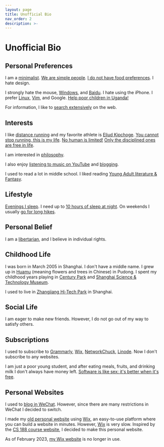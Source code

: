 ```yaml
---
layout: page
title: Unofficial Bio
nav_order: 2
description: >-
---
```

# Unofficial Bio

## Personal Preferences

I am a [minimalist](https://en.wikipedia.org/wiki/Minimalism). [We are simple people](https://www.youtube.com/watch?v=4ua66oFMEjU&t=767s). [I do not have food preferences](https://www.youtube.com/watch?v=NSjslDcpzug&t=122s). I hate design. 

I strongly hate the mouse, [Windows](https://twitter.com/Linus__Torvalds/status/296333371393597440), and [Baidu](https://www.websitemagazine.com/blog/baidu-vs-google-a-comparison). I hate using the iPhone. I prefer [Linux](https://www.linux.org/), [Vim](https://www.vim.org/), and Google. [Help poor children in Uganda!](https://www.vim.org/images/vim_drill_small.JPG)

For information, I like to [search extensively](https://support.google.com/websearch/answer/134479?hl=en) on the web. 

## Interests

I like [distance running](https://www.youtube.com/watch?v=4ua66oFMEjU&t=192s) and my favorite athlete is [Eliud Kipchoge](https://www.instagram.com/kipchogeeliud/). [You cannot stop running, this is my life](https://worldathletics.org/news/news/haile-gebrselassie-retires#:~:text=%22I'm%20retiring%20from%20competitive,told%20local%20reporters%20in%20Manchester). [No human is limited!](https://www.youtube.com/watch?v=MoxFkJlVZlA) [Only the disciplined ones are free in life](https://www.youtube.com/watch?v=GzWezWxJxvs).

I am interested in [philosophy](https://www.youtube.com/watch?v=kBdfcR-8hEY&list=PL30C13C91CFFEFEA6).

I also enjoy [listening to music on YouTube](https://www.youtube.com/results?search_query=billboard+live) and [blogging](https://www.jimchen4214.wixsite.com/12345/post).

I used to read a lot in middle school. I liked reading [Young Adult literature & Fantasy](https://www.goodreads.com/list/show/43.Best_Young_Adult_Books).
## Lifestyle

[Evenings I sleep](https://www.youtube.com/watch?v=CeN1FeJIygQ&t=69s). I need up to [10 hours of sleep at night](https://vogue.sg/eileen-gu-sleep/#:~:text=%E2%80%9CMy%20secret%20weapon%20is%20that,since%20the%20age%20of%2014.). On weekends I usually [go for long hikes](https://www.youtube.com/watch?v=6I6kvtPRnwc). 

## Personal Belief

I am a [libertarian](https://www.lp.org/), and I believe in individual rights. 


## Childhood Life

I was born in March 2005 in Shanghai. I don't have a middle name. I grew up in [Huamu](https://www.google.com/maps/place/Huamu+Residential+District,+Pudong,+Shanghai,+China,+201204/@31.2063292,121.5388722,15z/data=!3m1!4b1!4m5!3m4!1s0x35b2774f5aa7bceb:0x531b835d17f9b07a!8m2!3d31.20633!4d121.547627) (meaning flowers and trees in Chinese) in Pudong. I spent my childhood years playing in [Century Park](https://www.google.com/maps/place/Century+Park/@31.2145783,121.5476807,16z/data=!4m10!1m2!2m1!1scentury+park+shanghai!3m6!1s0x35b27749ec10c7b9:0x481d13ffeb63e916!8m2!3d31.212134!4d121.543724!15sChVjZW50dXJ5IHBhcmsgc2hhbmdoYWlaFyIVY2VudHVyeSBwYXJrIHNoYW5naGFpkgESdG91cmlzdF9hdHRyYWN0aW9umgEkQ2hkRFNVaE5NRzluUzBWSlEwRm5TVVJyZVRoMVRUSm5SUkFC4AEA!16zL20vMDdjX25n) and [Shanghai Science & Technology Museum](https://en.wikipedia.org/wiki/Shanghai_Science_and_Technology_Museum).

I used to live in [Zhangjiang Hi-Tech Park](https://en.wikipedia.org/wiki/Zhangjiang_Hi-Tech_Park) in Shanghai. 

## Social Life

I am eager to make new friends. However, I do not go out of my way to satisfy others.

## Subscriptions

I used to subscribe to [Grammarly](https://app.grammarly.com/), [Wix](http://wix.org/), [NetworkChuck](https://learn.networkchuck.com), [Linode](https://www.linode.com/). Now I don't subscribe to any websites. 

I am just a poor young student, and after eating meals, fruits, and drinking milk I don't always have money left. [Software is like sex: it's better when it's free](https://twitter.com/Linus__Torvalds/status/296333253571387392).

## Personal Websites

I used to [blog in WeChat](https://weixin.sogou.com/weixin?type=1&s_from=input&query=%E7%A7%AF%E6%9C%A8%E7%9A%84%E6%88%90%E9%95%BF%E4%B8%96%E7%95%8C&ie=utf8&_sug_=n&_sug_type_=). However, since there are many restrictions in WeChat I decided to switch.

I made my [old personal website](https://jimchen4214.wixsite.com/website-1) using [Wix](http://wix.org/), an easy-to-use platform where you can build a website in minutes. However, [Wix](http://wix.org/) is very slow. Inspired by the [CS 188 course website](https://inst.eecs.berkeley.edu/~cs188/sp23/), I decided to make this personal website.

As of February 2023, [my Wix website](https://jimchen4214.wixsite.com/website-1) is no longer in use.
